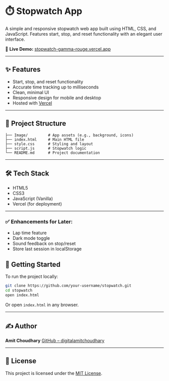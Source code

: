 # ⏱️ Stopwatch App

A simple and responsive stopwatch web app built using HTML, CSS, and JavaScript. Features start, stop, and reset functionality with an elegant user interface.

🔗 **Live Demo:** [stopwatch-gamma-rouge.vercel.app](https://stopwatch-gamma-rouge.vercel.app)

---

## ✨ Features

- Start, stop, and reset functionality
- Accurate time tracking up to milliseconds
- Clean, minimal UI
- Responsive design for mobile and desktop
- Hosted with [Vercel](https://vercel.com)

---

## 📁 Project Structure

```plaintext
├── Image/         # App assets (e.g., background, icons)
├── index.html     # Main HTML file
├── style.css      # Styling and layout
├── script.js      # Stopwatch logic
└── README.md      # Project documentation
````

---

## 🛠️ Tech Stack

* HTML5
* CSS3
* JavaScript (Vanilla)
* Vercel (for deployment)

---

### ✅ Enhancements for Later:

- Lap time feature  
- Dark mode toggle  
- Sound feedback on stop/reset  
- Store last session in localStorage

## 🚀 Getting Started

To run the project locally:

```bash
git clone https://github.com/your-username/stopwatch.git
cd stopwatch
open index.html
```

Or open `index.html` in any browser.

---

## ✍️ Author

**Amit Choudhary**
[GitHub – digitalamitchoudhary](https://github.com/digitalamitchoudhary)

---

## 📄 License

This project is licensed under the [MIT License](LICENSE).



